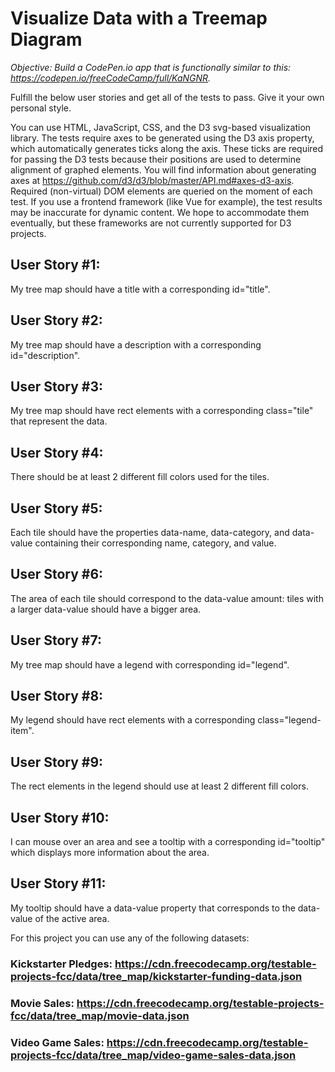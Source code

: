 # Visualize Data with a Treemap Diagram

_*Objective: Build a CodePen.io app that is functionally similar to this: https://codepen.io/freeCodeCamp/full/KaNGNR.*_

Fulfill the below user stories and get all of the tests to pass. Give it your own personal style.

You can use HTML, JavaScript, CSS, and the D3 svg-based visualization library. The tests require axes to be generated using the D3 axis property, which automatically generates ticks along the axis. These ticks are required for passing the D3 tests because their positions are used to determine alignment of graphed elements. You will find information about generating axes at https://github.com/d3/d3/blob/master/API.md#axes-d3-axis. Required (non-virtual) DOM elements are queried on the moment of each test. If you use a frontend framework (like Vue for example), the test results may be inaccurate for dynamic content. We hope to accommodate them eventually, but these frameworks are not currently supported for D3 projects.

## User Story #1:

My tree map should have a title with a corresponding id="title".

## User Story #2:

My tree map should have a description with a corresponding id="description".

## User Story #3:

My tree map should have rect elements with a corresponding class="tile" that represent the data.

## User Story #4:

There should be at least 2 different fill colors used for the tiles.

## User Story #5:

Each tile should have the properties data-name, data-category, and data-value containing their corresponding name, category, and value.

## User Story #6:

The area of each tile should correspond to the data-value amount: tiles with a larger data-value should have a bigger area.

## User Story #7:

My tree map should have a legend with corresponding id="legend".

## User Story #8:

My legend should have rect elements with a corresponding class="legend-item".

## User Story #9:

The rect elements in the legend should use at least 2 different fill colors.

## User Story #10:

I can mouse over an area and see a tooltip with a corresponding id="tooltip" which displays more information about the area.

## User Story #11:

My tooltip should have a data-value property that corresponds to the data-value of the active area.

For this project you can use any of the following datasets:

### Kickstarter Pledges: https://cdn.freecodecamp.org/testable-projects-fcc/data/tree_map/kickstarter-funding-data.json

### Movie Sales: https://cdn.freecodecamp.org/testable-projects-fcc/data/tree_map/movie-data.json

### Video Game Sales: https://cdn.freecodecamp.org/testable-projects-fcc/data/tree_map/video-game-sales-data.json
